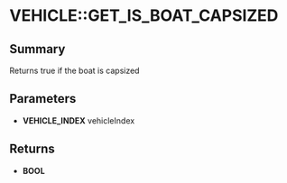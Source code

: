 # VEHICLE::GET_IS_BOAT_CAPSIZED

## Summary
Returns true if the boat is capsized

## Parameters
* **VEHICLE_INDEX** vehicleIndex

## Returns
* **BOOL**